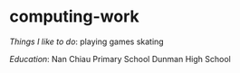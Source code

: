 # computing-work
*Things I like to do*:
playing games
skating

*Education*:
Nan Chiau Primary School
Dunman High School

